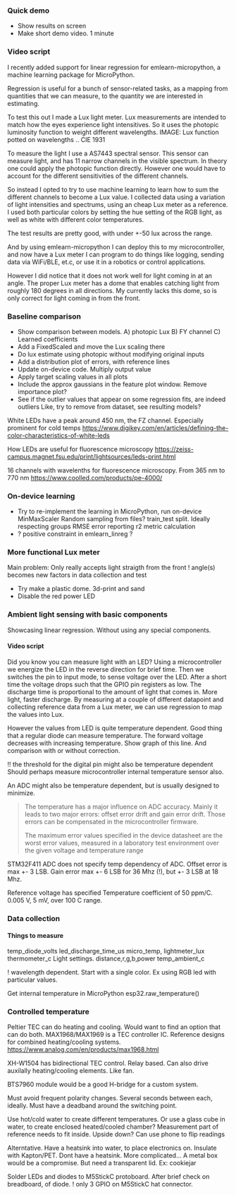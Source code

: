 
### Quick demo

- Show results on screen
- Make short demo video. 1 minute

### Video script

I recently added support for linear regression for emlearn-micropython,
a machine learning package for MicroPython.

Regression is useful for a bunch of sensor-related tasks,
as a mapping from quantities that we can measure,
to the quantity we are interested in estimating.

To test this out I made a Lux light meter.
Lux measurements are intended to match how the eyes experience light intensitives.
So it uses the photopic luminosity function to weight different wavelengths.
IMAGE: Lux function potted on wavelengths
.. CIE 1931

To measure the light I use a AS7443 spectral sensor.
This sensor can measure light, and has 11 narrow channels in the visible spectrum.
In theory one could apply the photopic function directly.
However one would have to account for the different sensitivities of the different channels.

So instead I opted to try to use machine learning to learn how to sum the different channels to become a Lux value.
I collected data using a variation of light intensities and spectrums, using an cheap Lux meter as a reference.
I used both particular colors by setting the hue setting of the RGB light,
as well as white with different color temperatures.

The test results are pretty good, with under +-50 lux across the range.

And by using emlearn-micropython I can deploy this to my microcontroller,
and now have a Lux meter I can program to do things like logging, sending data via WiFi/BLE, et.c,
or use it in a robotics or control applications.

However I did notice that it does not work well for light coming in at an angle.
The proper Lux meter has a dome that enables catching light from roughly 180 degrees in all directions.
My currently lacks this dome, so is only correct for light coming in from the front.

### Baseline comparison

- Show comparison between models. A) photopic Lux B) FY channel C) Learned coefficients
- Add a FixedScaled and move the Lux scaling there
- Do lux estimate using photopic without modifying original inputs
- Add a distribution plot of errors, with reference lines
- Update on-device code. Multiply output value
- Apply target scaling values in all plots
- Include the approx gaussians in the feature plot window. Remove importance plot?
- See if the outlier values that appear on some regression fits, are indeed outliers
Like, try to remove from dataset, see resulting models?


White LEDs have a peak around 450 nm, the FZ channel. Especially prominent for cold temps
https://www.digikey.com/en/articles/defining-the-color-characteristics-of-white-leds

How LEDs are useful for fluorescence microscopy
https://zeiss-campus.magnet.fsu.edu/print/lightsources/leds-print.html

16 channels with wavelenths for fluorescence microscopy. From 365 nm to 770 nm
https://www.coolled.com/products/pe-4000/

### On-device learning

- Try to re-implement the learning in MicroPython, run on-device
MinMaxScaler
Random sampling from files?
train_test split. Ideally respecting groups
RMSE error reporting
r2 metric calculation
- ? positive constraint in emlearn_linreg ?

### More functional Lux meter
Main problem: Only really accepts light straigth from the front
! angle(s) becomes new factors in data collection and test

- Try make a plastic dome. 3d-print and sand
- Disable the red power LED



### Ambient light sensing with basic components

Showcasing linear regression.
Without using any special components.

#### Video script
Did you know you can measure light with an LED?
Using a microcontroller we energize the LED in the reverse direction for brief time.
Then we switches the pin to input mode, to sense voltage over the LED.
After a short time the voltage drops such that the GPIO pin registers as low.
The discharge time is proportional to the amount of light that comes in.
More light, faster discharge.
By measuring at a couple of different datapoint and collecting reference data from a Lux meter, we can use regression to map the values into Lux.

However the values from LED is quite temperature dependent.
Good thing that a regular diode can measure temperature.
The forward voltage decreases with increasing temperature. 
Show graph of this line. And comparison with or without correction.

!! the threshold for the digital pin might also be temperature dependent
Should perhaps measure microcontroller internal temperature sensor also.

An ADC might also be temperature dependent, but is usually designed to minimize.

> The temperature has a major influence on ADC accuracy.
> Mainly it leads to two major errors:
> offset error drift and gain error drift.
> Those errors can be compensated in the microcontroller firmware.
> 
> The maximum error values specified in the device datasheet are the worst error values,
>measured in a laboratory test environment over the given voltage and temperature range

STM32F411 ADC does not specify temp dependency of ADC.
Offset error is max +- 3 LSB.
Gain error max +- 6 LSB for 36 Mhz (!), but +- 3 LSB at 18 Mhz.

Reference voltage has specified Temperature coefficient of 50 ppm/C.
0.005 V, 5 mV, over 100 C range.


### Data collection

#### Things to measure

temp_diode_volts
led_discharge_time_us
micro_temp,
lightmeter_lux
thermometer_c
Light settings. distance,r,g,b,power
temp_ambient_c

! wavelength dependent. Start with a single color.
Ex using RGB led with particular values.

Get internal temperature in MicroPython
esp32.raw_temperature()

### Controlled temperature

Peltier TEC can do heating and cooling.
Would want to find an option that can do both.
MAX1968/MAX1969 is a TEC controller IC. Reference designs for combined heating/cooling systems.
https://www.analog.com/en/products/max1968.html

XH-W1504 has bidirectional TEC control. Relay based.
Can also drive auxilally heating/cooling elements. Like fan.

BTS7960 module would be a good H-bridge for a custom system.

Must avoid frequent polarity changes. Several seconds between each, ideally.
Must have a deadband around the switching point.

Use hot/cold water to create different temperatures.
Or use a glass cube in water, to create enclosed heated/cooled chamber?
Measurement part of reference needs to fit inside. Upside down?
Can use phone to flip readings

Alterntative. Have a heatsink into water, to place electronics on.
Insulate with Kapton/PET. Dont have a heatsink. More complicated...
A metal box would be a compromise. But need a transparent lid. Ex: cookiejar

Solder LEDs and diodes to M5StickC protoboard.
After brief check on breadboard, of diode.
! only 3 GPIO on M5StickC hat connector.


